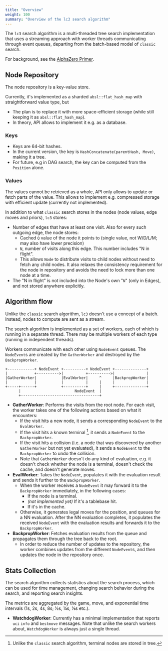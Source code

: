```yaml
---
title: "Overview"
weight: 100
summary: "Overview of the lc3 search algorithm"
---
```


The `lc3` search algorithm is a multi-threaded tree search implementation that
uses a streaming approach with worker threads communicating through event
queues, departing from the batch-based model of `classic` search.

For background, see the [AlphaZero Primer](../../alphazero/).

## Node Repository

The node repository is a key-value store.

Currently, it's implemented as a sharded `absl::flat_hash_map` with
straightforward value type, but

* The plan is to replace it with more space-efficient storage (while still
  keeping it as `absl::flat_hash_map`).
* In theory, API allows to implement it e.g. as a database.

### Keys

* Keys are 64-bit hashes.
* In the current version, the key is `HashConcatenate(parentHash, Move)`, making
  it a tree.
* For future, e.g in DAG search, the key can be computed from the `Position`
  alone.

### Values

The values cannot be retrieved as a whole, API only allows to update or fetch
parts of the value. This allows to implement e.g. compressed storage with
efficient update (currently not implemented).

In addition to what `classic` search stores in the nodes (node values, edge
moves and priors), `lc3` stores:

* Number of edges that have at least one visit. Also for every such outgoing
  edge, the node stores:
  * Cached `Q` value of the node it points to (single value, not W/D/L/M; may
    also have lower precision)
  * `N`, number of visits along this edge. This number includes "N in flight".
  * This allows `Node` to distribute visits to child nodes without need to fetch
    any child nodes. It also relaxes the consistency requirement for the node in
    repository and avoids the need to lock more than one node at a time.
* The "N in flight" is not included into the Node's own "`N`" (only in Edges),
  and not stored anywhere explicitly.

## Algorithm flow

Unlike the `classic` search algorithm, `lc3` doesn't use a concept of a batch.
Instead, nodes to compute are sent as a stream.

The search algorithm is implemented as a set of workers, each of which is
running in a separate thread. There may be multiple workers of each type
(running in independent threads).

Workers communicate with each other using `NodeEvent` queues. The `NodeEvent`s
are created by the `GatherWorker` and destroyed by the `BackpropWorker`.

```goat
+------------+ NodeEvent +----------+ NodeEvent +--------------+
|            +---------->|          +---------->|              |
|GatherWorker|           |EvalWorker|     ^     |BackpropWorker|
|            |           |          |     |     |              |
+-----+------+           +----------+     |     +--------------+
      |                        NodeEvent  |
      +-----------------------------------+
```

* **GatherWorker**: Performs the visits from the root node. For each visit, the
  worker takes one of the following actions based on what it encounters:
  * If the visit hits a new node, it sends a corresponding `NodeEvent` to the
    `EvalWorker`.
  * If the visit hits a known terminal [^1], it sends a `NodeEvent` to the
    `BackpropWorker`.
  * If the visit hits a collision (i.e. a node that was discovered by another
    `GatherWorker` but not yet evaluated), it sends a `NodeEvent` to the
    `BackpropWorker` to undo the collision.
  * Note that `GatherWorker` doesn't do any kind of evaluation, e.g. it doesn't
    check whether the node is a terminal, doesn't check the cache, and doesn't
    generate moves.
* **EvalWorker**: Takes the `NodeEvent`, populates it with the evaluation result
  and sends it further to the `BackpropWorker`.
  * When the worker receives a `NodeEvent` it may forward it to the
    `BackpropWorker` immediately, in the following cases:
    * If the node is a terminal.
    * *(not implemented yet)* If it's a tablebase hit.
    * If it's in the cache.
  * Otherwise, it generates legal moves for the position, and queues for a NN
    evaluation. After the NN evaluation completes, it populates the received
    `NodeEvent` with the evaluation results and forwards it to the
    `BackpropWorker`.
* **BackpropWorker**: Fetches evaluation results from the queue and propagates
  them through the tree back to the root.
  * In order to reduce the number of updates to the repository, the worker
    combines updates from the different `NodeEvent`s, and then updates the node
    in the repository once.

## Stats Collection

The search algorithm collects statistics about the search process, which
can be used for time management, changing search behavior during the search, and
reporting search insights.

The metrics are aggregated by the game, move, and exponential time intervals
(1s, 2s, 4s, 8s; ½s, ¼s, ⅛s etc.).

* **WatchdogWorker**: Currently has a minimal implementation that reports `uci`
  `info` and `bestmove` messages. Note that unlike the search workers about,
  `WatchdogWorker` is always just a single thread.

[^1]: Unlike the `classic` search algorithm, terminal nodes are stored in tree.
